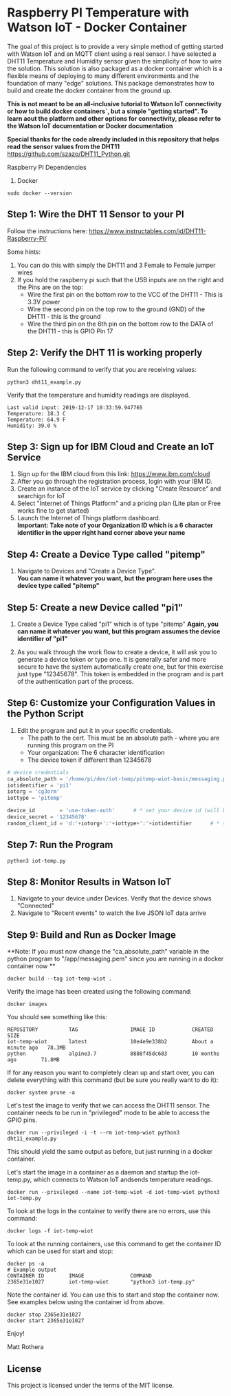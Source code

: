 # Raspberry PI Temperature with Watson IoT - Docker Container

The goal of this project is to provide a very simple method of getting started with Watson IoT and an MQTT client using a real sensor.  I have selected a DHT11 Temperature and Humidity sensor given the simplicity of how to wire the solution.  This solution is also packaged as a docker container which is a flexible means of deploying to many different environments and the foundation of many "edge" solutions.  This package demonstrates how to build and create the docker container from the ground up.

**This is not meant to be an all-inclusive tutorial to Watson IoT connectivity or how to build docker containers`, but a simple "getting started".  To learn aout the platform and other options for connectivity, please refer to the Watson IoT documentation or Docker documentation**

**Special thanks for the code already included in this repository that helps read the sensor values from the DHT11**
https://github.com/szazo/DHT11_Python.git

Raspberry PI Dependencies

1.  Docker

```console
sudo docker --version
```

## Step 1:  Wire the DHT 11 Sensor to your PI

Follow the instructions here:
https://www.instructables.com/id/DHT11-Raspberry-Pi/

Some hints:
1.  You can do this with simply the DHT11 and 3 Female to Female jumper wires
2.  If you hold the raspberry pi such that the USB inputs are on the right and the Pins are on the top:
    * Wire the first pin on the bottom row to the VCC of the DHT11 - This is 3.3V power
    * Wire the second pin on the top row to the ground (GND) of the DHT11 - this is the ground 
    * Wire the third pin on the 6th pin on the bottom row to the DATA of the DHT11 - this is GPIO Pin 17

## Step 2:  Verify the DHT 11 is working properly

Run the following command to verify that you are receiving values:

```console
python3 dht11_example.py
```

Verify that the temperature and humidity readings are displayed.


```console
Last valid input: 2019-12-17 10:33:59.947765
Temperature: 18.3 C
Temperature: 64.9 F
Humidity: 39.0 %
```

## Step 3:  Sign up for IBM Cloud and Create an IoT Service

1. Sign up for the IBM cloud from this link: 
https://www.ibm.com/cloud
2. After you go through the registration process, login with your IBM ID.
3. Create an instance of the IoT service by clicking "Create Resource" and searchign for IoT
4.  Select "Internet of Things Platform" and a pricing plan (Lite plan or Free works fine to get started)
5.  Launch the Internet of Things platform dashboard.      
**Important:  Take note of your Organization ID which is a 6 character identifier in the upper right hand corner above your name**

## Step 4:  Create a Device Type called "pitemp"

1.  Navigate to Devices and "Create a Device Type".    
**You can name it whatever you want, but the program here uses the device type called "pitemp"**

## Step 5:  Create a new Device called "pi1"

1.  Create a Device Type called "pi1" which is of type "pitemp"
**Again, you can name it whatever you want, but this program assumes the device identifier of "pi1"**

2.  As you walk through the work flow to create a device, it will ask you to generate a device token or type one.  It is generally safer and more secure to have the system automatically create one, but for this exercise just type "12345678".  This token is embedded in the program and is part of the authentication part of the process.  

## Step 6:  Customize your Configuration Values in the Python Script

1.  Edit the program and put it in your specific credentials.  
    * The path to the cert. This must be an absolute path - where you are running this program on the PI
    * Your organization:  The 6 character identification
    * The device token if different than 12345678

```python
# device credentials
ca_absolute_path = '/home/pi/dev/iot-temp/pitemp-wiot-basic/messaging.pem'
iotidentifier = 'pi1'
iotorg = 'cg3orm'
iottype = 'pitemp'

device_id        = 'use-token-auth'      # * set your device id (will be the MQTT client username)
device_secret = '12345678'
random_client_id = 'd:'+iotorg+':'+iottype+':'+iotidentifier      # * set a random client_id (max 23 char)
```

## Step 7:  Run the Program
 

```console
python3 iot-temp.py
```

## Step 8:  Monitor Results in Watson IoT

1.  Navigate to your device under Devices.  Verify that the device shows "Connected"
2.  Navigate to "Recent events" to watch the live JSON IoT data arrive

## Step 9:  Build and Run as Docker Image

**Note:  If you must now change the "ca_absolute_path" variable in the python program to "/app/messaging.pem" since you are running in a docker container now **

```console
docker build --tag iot-temp-wiot .
```
Verify the image has been created using the following command:
```console
docker images
```
You should see something like this:
```console
REPOSITORY          TAG                 IMAGE ID            CREATED              SIZE
iot-temp-wiot       latest              10e4e9e338b2        About a minute ago   78.3MB
python              alpine3.7           8888f45dc683        10 months ago        71.8MB
```

If for any reason you want to completely clean up and start over, you can delete everything with this command (but be sure you really want to do it):
```console
docker system prune -a
```

Let's test the image to verify that we can access the DHT11 sensor. The container needs to be run in "privileged" mode to be able to access the GPIO pins.  
```console
docker run --privileged -i -t --rm iot-temp-wiot python3 dht11_example.py
```
This should yield the same output as before, but just running in a docker container.

Let's start the image in a container as a daemon and startup the iot-temp.py, which connects to Watson IoT andsends temperature readings.
```console
docker run --privileged --name iot-temp-wiot -d iot-temp-wiot python3 iot-temp.py
```
To look at the logs in the container to verify there are no errors, use this command:
```console
docker logs -f iot-temp-wiot
```

To look at the running containers, use this command to get the container ID which can be used for start and stop:

```console
docker ps -a
# Example output
CONTAINER ID        IMAGE               COMMAND                 
2365e31e1027        iot-temp-wiot       "python3 iot-temp.py"  
```
Note the container id.  You can use this to start and stop the container now.  See examples below using the container id from above.
```console
docker stop 2365e31e1027
docker start 2365e31e1027
```

Enjoy!

Matt Rothera


## License

This project is licensed under the terms of the MIT license.
